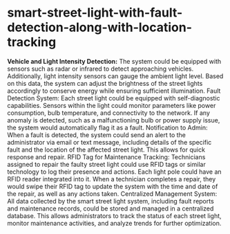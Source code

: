 # smart-street-light-with-fault-detection-along-with-location-tracking
<b>Vehicle and Light Intensity Detection:</b> The system could be equipped with sensors such as radar or infrared to detect approaching vehicles. Additionally, light intensity sensors can gauge the ambient light level. Based on this data, the system can adjust the brightness of the street lights accordingly to conserve energy while ensuring sufficient illumination.
Fault Detection System: Each street light could be equipped with self-diagnostic capabilities. Sensors within the light could monitor parameters like power consumption, bulb temperature, and connectivity to the network. If any anomaly is detected, such as a malfunctioning bulb or power supply issue, the system would automatically flag it as a fault.
Notification to Admin: When a fault is detected, the system could send an alert to the administrator via email or text message, including details of the specific fault and the location of the affected street light. This allows for quick response and repair.
RFID Tag for Maintenance Tracking: Technicians assigned to repair the faulty street light could use RFID tags or similar technology to log their presence and actions. Each light pole could have an RFID reader integrated into it. When a technician completes a repair, they would swipe their RFID tag to update the system with the time and date of the repair, as well as any actions taken.
Centralized Management System: All data collected by the smart street light system, including fault reports and maintenance records, could be stored and managed in a centralized database. This allows administrators to track the status of each street light, monitor maintenance activities, and analyze trends for further optimization.
